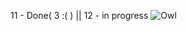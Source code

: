 11 - Done( 3 :(  ) || 12 - in progress
![Owl](https://user-images.githubusercontent.com/100850508/164236276-d2896c8c-a262-475e-ba02-72b2e8acf1c6.png)
